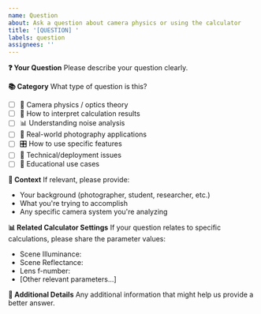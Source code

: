 ```yaml
---
name: Question
about: Ask a question about camera physics or using the calculator
title: '[QUESTION] '
labels: question
assignees: ''
---
```


**❓ Your Question**
Please describe your question clearly.

**📚 Category**
What type of question is this?
- [ ] 🔬 Camera physics / optics theory
- [ ] 🧮 How to interpret calculation results  
- [ ] 📊 Understanding noise analysis
- [ ] 📸 Real-world photography applications
- [ ] 🎛️ How to use specific features
- [ ] 🔧 Technical/deployment issues
- [ ] 📖 Educational use cases

**🎯 Context**
If relevant, please provide:
- Your background (photographer, student, researcher, etc.)
- What you're trying to accomplish
- Any specific camera system you're analyzing

**📊 Related Calculator Settings**
If your question relates to specific calculations, please share the parameter values:
- Scene Illuminance: 
- Scene Reflectance: 
- Lens f-number: 
- [Other relevant parameters...]

**📝 Additional Details**
Any additional information that might help us provide a better answer.